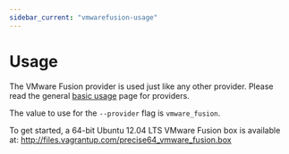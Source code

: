 ```yaml
---
sidebar_current: "vmwarefusion-usage"
---
```


# Usage

The VMware Fusion provider is used just like any other provider. Please
read the general [basic usage](/v2/providers/basic_usage.html) page for
providers.

The value to use for the `--provider` flag is `vmware_fusion`.

<p>
To get started, a 64-bit Ubuntu 12.04 LTS VMware Fusion box is available at:
<a href="http://files.vagrantup.com/precise64_vmware_fusion.box">http://files.vagrantup.com/precise64_vmware_fusion.box</a>
</p>
